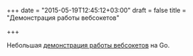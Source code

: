 +++
date = "2015-05-19T12:45:12+03:00"
draft = false
title = "Демонстрация работы вебсокетов"

+++

<p>Небольшая <a href="http://denbeke.be/blog/programming/simple-liveblog-to-demonstrate-websockets-in-go/">демонстрация работы вебсокетов</a> на Go.</p>

